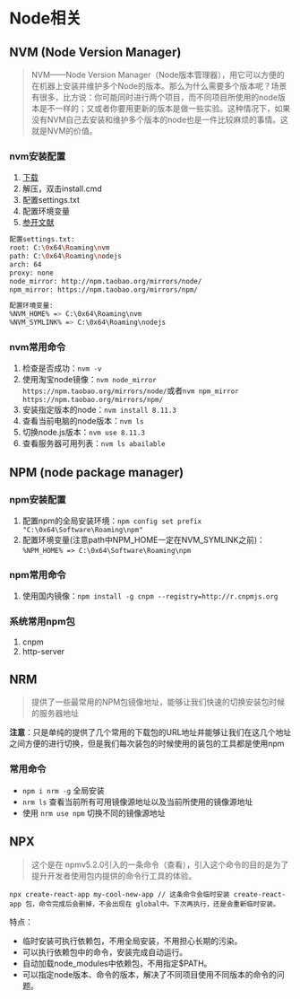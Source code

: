 # Node相关

## NVM (Node Version Manager)

> NVM——Node Version Manager（Node版本管理器），用它可以方便的在机器上安装并维护多个Node的版本。那么为什么需要多个版本呢？场景有很多，比方说：你可能同时进行两个项目，而不同项目所使用的node版本是不一样的；又或者你要用更新的版本是做一些实验。这种情况下，如果没有NVM自己去安装和维护多个版本的node也是一件比较麻烦的事情。这就是NVM的价值。

### nvm安装配置

1. [下载](https://github.com/coreybutler/nvm-windows/releases)
2. 解压，双击install.cmd
3. 配置settings.txt
4. 配置环境变量
5. [参开文献](https://segmentfault.com/a/1190000009442289)

```bash
配置settings.txt:
root: C:\0x64\Roaming\nvm
path: C:\0x64\Roaming\nodejs
arch: 64
proxy: none
node_mirror: http://npm.taobao.org/mirrors/node/
npm_mirror: https://npm.taobao.org/mirrors/npm/

配置环境变量:
%NVM_HOME% => C:\0x64\Roaming\nvm
%NVM_SYMLINK% => C:\0x64\Roaming\nodejs
```

### nvm常用命令

1. 检查是否成功：`nvm -v`
2. 使用淘宝node镜像：`nvm node_mirror https://npm.taobao.org/mirrors/node/`或者`nvm npm_mirror https://npm.taobao.org/mirrors/npm/`
3. 安装指定版本的node：`nvm install 8.11.3`
4. 查看当前电脑的node版本：`nvm ls`
5. 切换node.js版本：`nvm use 8.11.3`
6. 查看服务器可用列表：`nvm ls abailable`

## NPM (node package manager)

### npm安装配置

1. 配置npm的全局安装环境：`npm config set prefix "C:\0x64\Software\Roaming\npm"`
2. 配置环境变量(注意path中NPM_HOME一定在NVM_SYMLINK之前)：`%NPM_HOME% => C:\0x64\Software\Roaming\npm`

### npm常用命令

1. 使用国内镜像：`npm install -g cnpm --registry=http://r.cnpmjs.org`

### 系统常用npm包

1. cnpm
2. http-server

## NRM

> 提供了一些最常用的NPM包镜像地址，能够让我们快速的切换安装包时候的服务器地址

**注意**：只是单纯的提供了几个常用的下载包的URL地址并能够让我们在这几个地址之间方便的进行切换，但是我们每次装包的时候使用的装包的工具都是使用npm

### 常用命令

* `npm i nrm -g` 全局安装
* `nrm ls` 查看当前所有可用镜像源地址以及当前所使用的镜像源地址
* 使用 `nrm use npm` 切换不同的镜像源地址

## NPX

> 这个是在 npmv5.2.0引入的一条命令（查看），引入这个命令的目的是为了提升开发者使用包内提供的命令行工具的体验。

```JS
npx create-react-app my-cool-new-app // 这条命令会临时安装 create-react-app 包，命令完成后会删掉，不会出现在 global中。下次再执行，还是会重新临时安装。
```

特点：

* 临时安装可执行依赖包，不用全局安装，不用担心长期的污染。
* 可以执行依赖包中的命令，安装完成自动运行。
* 自动加载node_modules中依赖包，不用指定$PATH。
* 可以指定node版本、命令的版本，解决了不同项目使用不同版本的命令的问题。
